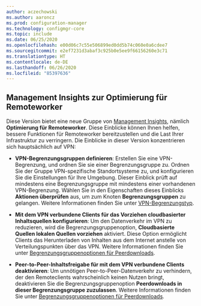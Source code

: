 ```yaml
---
author: aczechowski
ms.author: aaroncz
ms.prod: configuration-manager
ms.technology: configmgr-core
ms.topic: include
ms.date: 06/25/2020
ms.openlocfilehash: e00d06c7c55e506899ed0dd5b74c060e0a6cdee7
ms.sourcegitcommit: e2ef7231d3abaf3c925b0e5ee9f66156260e3c71
ms.translationtype: HT
ms.contentlocale: de-DE
ms.lasthandoff: 06/26/2020
ms.locfileid: "85397636"
---
```

## <a name="management-insights-to-optimize-for-remote-workers"></a><a name="bkmk_wfhmi"></a> Management Insights zur Optimierung für Remoteworker

<!--6982226-->

Diese Version bietet eine neue Gruppe von [Management Insights](../../../../servers/manage/management-insights.md), nämlich **Optimierung für Remoteworker**. Diese Einblicke können Ihnen helfen, bessere Funktionen für Remoteworker bereitzustellen und die Last Ihrer Infrastruktur zu verringern. Die Einblicke in dieser Version konzentrieren sich hauptsächlich auf VPN:

- **VPN-Begrenzungsgruppen definieren**: Erstellen Sie eine VPN-Begrenzung, und ordnen Sie sie einer Begrenzungsgruppe zu. Ordnen Sie der Gruppe VPN-spezifische Standortsysteme zu, und konfigurieren Sie die Einstellungen für Ihre Umgebung. Dieser Einblick prüft auf mindestens eine Begrenzungsgruppe mit mindestens einer vorhandenen VPN-Begrenzung. Wählen Sie in den Eigenschaften dieses Einblicks **Aktionen überprüfen** aus, um zum Knoten **Begrenzungsgruppen** zu gelangen. Weitere Informationen finden Sie unter [VPN-Begrenzungstyp](../../technical-preview-2005.md#bkmk_vpn).

- **Mit dem VPN verbundene Clients für das Vorziehen cloudbasierter Inhaltsquellen konfigurieren**: Um den Datenverkehr im VPN zu reduzieren, wird die Begrenzungsgruppenoption, **Cloudbasierte Quellen lokalen Quellen vorziehen** aktiviert. Diese Option ermöglicht Clients das Herunterladen von Inhalten aus dem Internet anstelle von Verteilungspunkten über das VPN. Weitere Informationen finden Sie unter [Begrenzungsgruppenoptionen für Peerdownloads](../../../../servers/deploy/configure/boundary-groups.md#bkmk_bgoptions4).

- **Peer-to-Peer-Inhaltsfreigabe für mit dem VPN verbundene Clients deaktivieren**: Um unnötigen Peer-to-Peer-Datenverkehr zu verhindern, der den Remoteclients wahrscheinlich keinen Nutzen bringt, deaktivieren Sie die Begrenzungsgruppenoption  **Peerdownloads in dieser Begrenzungsgruppe zuzulassen**. Weitere Informationen finden Sie unter [Begrenzungsgruppenoptionen für Peerdownloads](../../../../servers/deploy/configure/boundary-groups.md#bkmk_bgoptions1).
